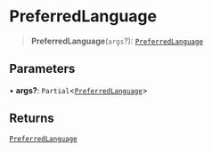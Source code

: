 # PreferredLanguage

> **PreferredLanguage**(`args`?): [`PreferredLanguage`](reference/interfaces/PreferredLanguage.md)

## Parameters

• **args?**: `Partial`<[`PreferredLanguage`](reference/interfaces/PreferredLanguage.md)>

## Returns

[`PreferredLanguage`](reference/interfaces/PreferredLanguage.md)
